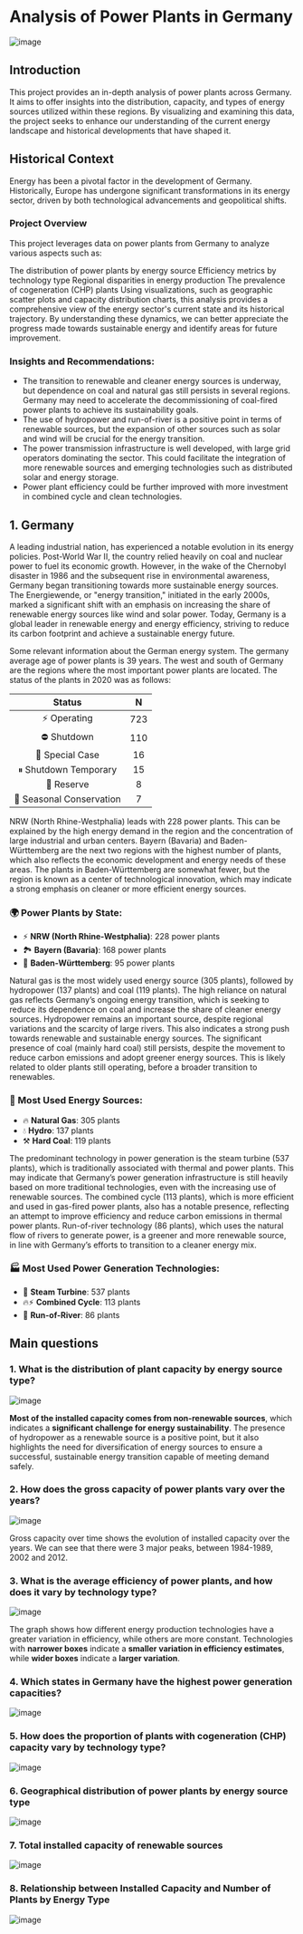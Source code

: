 # Analysis of Power Plants in Germany 

![image](https://github.com/user-attachments/assets/bb9cb878-6ec6-4ee0-b2d1-bd39ce896d24)

## Introduction
This project provides an in-depth analysis of power plants across Germany. It aims to offer insights into the distribution, capacity, and types of energy sources utilized within these regions. By visualizing and examining this data, the project seeks to enhance our understanding of the current energy landscape and historical developments that have shaped it.

## Historical Context
Energy has been a pivotal factor in the development of Germany. Historically, Europe has undergone significant transformations in its energy sector, driven by both technological advancements and geopolitical shifts.

### Project Overview
This project leverages data on power plants from Germany to analyze various aspects such as:

The distribution of power plants by energy source
Efficiency metrics by technology type
Regional disparities in energy production
The prevalence of cogeneration (CHP) plants
Using visualizations, such as geographic scatter plots and capacity distribution charts, this analysis provides a comprehensive view of the energy sector's current state and its historical trajectory. By understanding these dynamics, we can better appreciate the progress made towards sustainable energy and identify areas for future improvement.

### Insights and Recommendations:
- The transition to renewable and cleaner energy sources is underway, but dependence on coal and natural gas still persists in several regions. Germany may need to accelerate the decommissioning of coal-fired power plants to achieve its sustainability goals.
- The use of hydropower and run-of-river is a positive point in terms of renewable sources, but the expansion of other sources such as solar and wind will be crucial for the energy transition.
- The power transmission infrastructure is well developed, with large grid operators dominating the sector. This could facilitate the integration of more renewable sources and emerging technologies such as distributed solar and energy storage.
- Power plant efficiency could be further improved with more investment in combined cycle and clean technologies.

## 1. Germany 
A leading industrial nation, has experienced a notable evolution in its energy policies. Post-World War II, the country relied heavily on coal and nuclear power to fuel its economic growth. However, in the wake of the Chernobyl disaster in 1986 and the subsequent rise in environmental awareness, Germany began transitioning towards more sustainable energy sources. The Energiewende, or "energy transition," initiated in the early 2000s, marked a significant shift with an emphasis on increasing the share of renewable energy sources like wind and solar power. Today, Germany is a global leader in renewable energy and energy efficiency, striving to reduce its carbon footprint and achieve a sustainable energy future. 

Some relevant information about the German energy system. The germany average age of power plants is 39 years. The west and south of Germany are the regions where the most important power plants are located. 
The status of the plants in 2020 was as follows:

| Status                    | N     |
|:------------------------:|:---------------:|
| ⚡ Operating              |       723       |
| ⛔ Shutdown              |       110       |
| 🌟 Special Case          |        16       |
| ⏸ Shutdown Temporary     |        15       |
| 🔋 Reserve               |         8       |
| 🍃 Seasonal Conservation |         7       |

NRW (North Rhine-Westphalia) leads with 228 power plants. This can be explained by the high energy demand in the region and the concentration of large industrial and urban centers. Bayern (Bavaria) and Baden-Württemberg are the next two regions with the highest number of plants, which also reflects the economic development and energy needs of these areas. The plants in Baden-Württemberg are somewhat fewer, but the region is known as a center of technological innovation, which may indicate a strong emphasis on cleaner or more efficient energy sources.

### 🌍 Power Plants by State:
- ⚡ **NRW (North Rhine-Westphalia)**: 228 power plants
- 🏞 **Bayern (Bavaria)**: 168 power plants
- 🌲 **Baden-Württemberg**: 95 power plants

Natural gas is the most widely used energy source (305 plants), followed by hydropower (137 plants) and coal (119 plants). The high reliance on natural gas reflects Germany’s ongoing energy transition, which is seeking to reduce its dependence on coal and increase the share of cleaner energy sources. Hydropower remains an important source, despite regional variations and the scarcity of large rivers. This also indicates a strong push towards renewable and sustainable energy sources. The significant presence of coal (mainly hard coal) still persists, despite the movement to reduce carbon emissions and adopt greener energy sources. This is likely related to older plants still operating, before a broader transition to renewables.

### 🔋 Most Used Energy Sources:
- 🔥 **Natural Gas**: 305 plants
- 💧 **Hydro**: 137 plants
- ⚒ **Hard Coal**: 119 plants

The predominant technology in power generation is the steam turbine (537 plants), which is traditionally associated with thermal and power plants. This may indicate that Germany’s power generation infrastructure is still heavily based on more traditional technologies, even with the increasing use of renewable sources. The combined cycle (113 plants), which is more efficient and used in gas-fired power plants, also has a notable presence, reflecting an attempt to improve efficiency and reduce carbon emissions in thermal power plants. Run-of-river technology (86 plants), which uses the natural flow of rivers to generate power, is a greener and more renewable source, in line with Germany’s efforts to transition to a cleaner energy mix.

### 🏭 Most Used Power Generation Technologies:
- 🔄 **Steam Turbine**: 537 plants
- 🔥⚡ **Combined Cycle**: 113 plants
- 🌊 **Run-of-River**: 86 plants
 
## Main questions

### 1. What is the distribution of plant capacity by energy source type?

![image](https://github.com/user-attachments/assets/8790aa1b-4715-4f33-88bf-3555582d267a)

**Most of the installed capacity comes from non-renewable sources**, which indicates a **significant challenge for energy sustainability**. The presence of hydropower as a renewable source is a positive point, but it also highlights the need for diversification of energy sources to ensure a successful, sustainable energy transition capable of meeting demand safely.

### 2. How does the gross capacity of power plants vary over the years?

![image](https://github.com/user-attachments/assets/053cbdfd-d610-46d1-b20f-efd66512a5dc)

Gross capacity over time shows the evolution of installed capacity over the years. We can see that there were 3 major peaks, between 1984-1989, 2002 and 2012.

### 3. What is the average efficiency of power plants, and how does it vary by technology type?

![image](https://github.com/user-attachments/assets/e58bf024-cb47-4db2-a630-f021b4ff8216)

The graph shows how different energy production technologies have a greater variation in efficiency, while others are more constant. Technologies with **narrower boxes** indicate a **smaller variation in efficiency estimates**, while **wider boxes** indicate a **larger variation**.

### 4. Which states in Germany have the highest power generation capacities?

![image](https://github.com/user-attachments/assets/d6294037-a4ef-48bc-9cb9-4f6b03d0352a)

### 5. How does the proportion of plants with cogeneration (CHP) capacity vary by technology type?

![image](https://github.com/user-attachments/assets/f40f9c47-38a9-48ce-beb4-df65de6214a7)

### 6. Geographical distribution of power plants by energy source type

![image](https://github.com/user-attachments/assets/86ee7431-ae6b-45bb-9fc5-7c239b12eb5f)

### 7. Total installed capacity of renewable sources

![image](https://github.com/user-attachments/assets/68846a03-63bd-4e9a-964a-df3aa7a84626)

### 8. Relationship between Installed Capacity and Number of Plants by Energy Type

![image](https://github.com/user-attachments/assets/27f8aebe-7648-42d0-bcec-02d5bf76627b)



